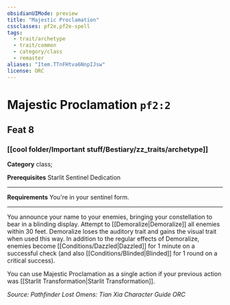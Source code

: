 ```yaml
---
obsidianUIMode: preview
title: "Majestic Proclamation"
cssclasses: pf2e,pf2e-spell
tags:
  - trait/archetype
  - trait/common
  - category/class
  - remaster
aliases: "Item.TTnFHtva6NnpIJsw"
license: ORC
---
```

# Majestic Proclamation `pf2:2`
## Feat 8
### [[cool folder/Important stuff/Bestiary/zz_traits/archetype]]

**Category** class; 



**Prerequisites** Starlit Sentinel Dedication
* * *
**Requirements** You're in your sentinel form.

* * *

You announce your name to your enemies, bringing your constellation to bear in a blinding display. Attempt to [[Demoralize|Demoralize]] all enemies within 30 feet. Demoralize loses the auditory trait and gains the visual trait when used this way. In addition to the regular effects of Demoralize, enemies become [[Conditions/Dazzled|Dazzled]] for 1 minute on a successful check (and also [[Conditions/Blinded|Blinded]] for 1 round on a critical success).

You can use Majestic Proclamation as a single action if your previous action was [[Starlit Transformation|Starlit Transformation]].

*Source: Pathfinder Lost Omens: Tian Xia Character Guide*
*ORC*